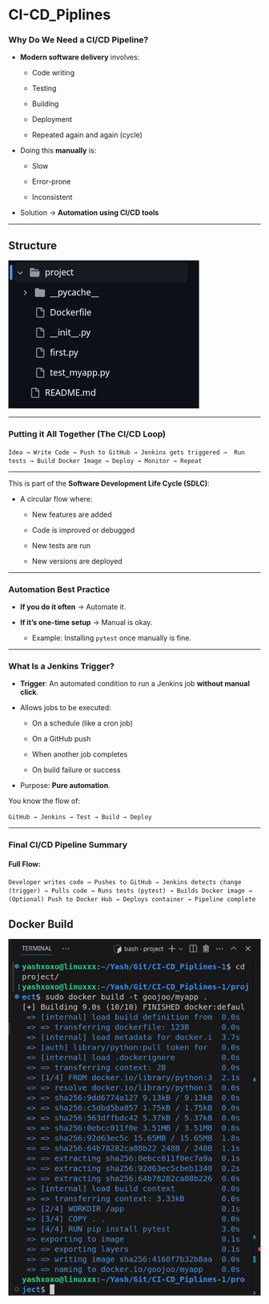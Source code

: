 # CI-CD_Piplines

### Why Do We Need a CI/CD Pipeline?

- **Modern software delivery** involves:
    
    - Code writing
        
    - Testing
        
    - Building
        
    - Deployment
        
    - Repeated again and again (cycle)
        
- Doing this **manually** is:
    
    - Slow
        
    - Error-prone
        
    - Inconsistent
        
- Solution → **Automation using CI/CD tools**

---

## Structure
![](screenshots/a.png)

---

### Putting it All Together (The CI/CD Loop)


`Idea → Write Code → Push to GitHub → Jenkins gets triggered →  Run tests → Build Docker Image → Deploy → Monitor → Repeat`

---

This is part of the **Software Development Life Cycle (SDLC)**:

- A circular flow where:
    
    - New features are added
        
    - Code is improved or debugged
        
    - New tests are run
        
    - New versions are deployed
 
---

### Automation Best Practice

- **If you do it often** → Automate it.
    
- **If it’s one-time setup** → Manual is okay.
    
    - Example: Installing `pytest` once manually is fine.
 
---

### What Is a Jenkins Trigger?

- **Trigger**: An automated condition to run a Jenkins job **without manual click**.
    
- Allows jobs to be executed:
    
    - On a schedule (like a cron job)
        
    - On a GitHub push
        
    - When another job completes
        
    - On build failure or success
        
- Purpose: **Pure automation**.

You know the flow of:

`GitHub → Jenkins → Test → Build → Deploy`

---

### Final CI/CD Pipeline Summary

#### Full Flow:


`Developer writes code → Pushes to GitHub → Jenkins detects change (trigger) → Pulls code → Runs tests (pytest) → Builds Docker image → (Optional) Push to Docker Hub → Deploys container → Pipeline complete`

## Docker Build

![](screenshots/b.png)
